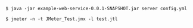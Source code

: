 

	$ java -jar example-web-service-0.0.1-SNAPSHOT.jar server config.yml

	$ jmeter -n -t JMeter_Test.jmx -l test.jtl